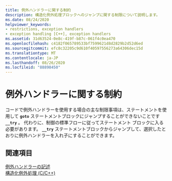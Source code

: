```yaml
---
title: 例外ハンドラーに関する制約
description: 構造化例外処理ブロックへのジャンプに関する制限について説明します。
ms.date: 08/24/2020
helpviewer_keywords:
- restrictions, exception handlers
- exception handling [C++], exception handlers
ms.assetid: 31d63524-0e8c-419f-b87c-061f4c0ea470
ms.openlocfilehash: c4182f065789533bf7599621d8d2829b2d52d6ed
ms.sourcegitcommit: efc8c32205c9d610f40597556273a64306dec15d
ms.translationtype: MT
ms.contentlocale: ja-JP
ms.lasthandoff: 08/26/2020
ms.locfileid: "88898450"
---
```

# <a name="restrictions-on-exception-handlers"></a>例外ハンドラーに関する制約

コードで例外ハンドラーを使用する場合の主な制限事項は、ステートメントを使用して **`goto`** ステートメントブロックにジャンプすることができないことです **`__try`** 。 代わりに、制御の標準フローに従ってステートメント ブロックに入る必要があります。 **`__try`** ステートメントブロックからジャンプして、選択したとおりに例外ハンドラーを入れ子にすることができます。

## <a name="see-also"></a>関連項目

[例外ハンドラーの記述](../cpp/writing-an-exception-handler.md)<br/>
[構造化例外処理 (C/C++)](../cpp/structured-exception-handling-c-cpp.md)
